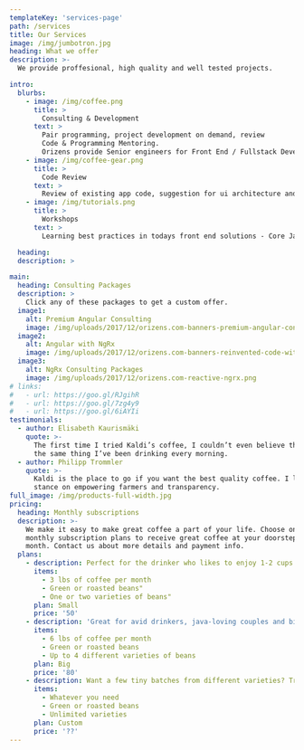 ```yaml
---
templateKey: 'services-page'
path: /services
title: Our Services
image: /img/jumbotron.jpg
heading: What we offer
description: >-
  We provide proffesional, high quality and well tested projects.

intro:
  blurbs:
    - image: /img/coffee.png
      title: >
        Consulting & Development
      text: >
        Pair programming, project development on demand, review
        Code & Programming Mentoring.
        Orizens provide Senior engineers for Front End / Fullstack Development (remote development & in house contractors for development)..
    - image: /img/coffee-gear.png
      title: >
        Code Review
      text: >
        Review of existing app code, suggestion for ui architecture and more in delivered after sessions.
    - image: /img/tutorials.png
      title: >
        Workshops
      text: >
        Learning best practices in todays front end solutions - Core Javascript, Angular (+4, Typescript Version), unit testing with Jasmine, npm and webpack.

  heading:
  description: >

main:
  heading: Consulting Packages
  description: >
    Click any of these packages to get a custom offer.
  image1:
    alt: Premium Angular Consulting
    image: /img/uploads/2017/12/orizens.com-banners-premium-angular-consutling.png
  image2:
    alt: Angular with NgRx
    image: /img/uploads/2017/12/orizens.com-banners-reinvented-code-with-ng-ngrx.png
  image3:
    alt: NgRx Consulting Packages
    image: /img/uploads/2017/12/orizens.com-reactive-ngrx.png
# links:
#   - url: https://goo.gl/RJgihR
#   - url: https://goo.gl/7zg4y9
#   - url: https://goo.gl/6iAYIi
testimonials:
  - author: Elisabeth Kaurismäki
    quote: >-
      The first time I tried Kaldi’s coffee, I couldn’t even believe that was
      the same thing I’ve been drinking every morning.
  - author: Philipp Trommler
    quote: >-
      Kaldi is the place to go if you want the best quality coffee. I love their
      stance on empowering farmers and transparency.
full_image: /img/products-full-width.jpg
pricing:
  heading: Monthly subscriptions
  description: >-
    We make it easy to make great coffee a part of your life. Choose one of our
    monthly subscription plans to receive great coffee at your doorstep each
    month. Contact us about more details and payment info.
  plans:
    - description: Perfect for the drinker who likes to enjoy 1-2 cups per day.
      items:
        - 3 lbs of coffee per month
        - Green or roasted beans"
        - One or two varieties of beans"
      plan: Small
      price: '50'
    - description: 'Great for avid drinkers, java-loving couples and bigger crowds'
      items:
        - 6 lbs of coffee per month
        - Green or roasted beans
        - Up to 4 different varieties of beans
      plan: Big
      price: '80'
    - description: Want a few tiny batches from different varieties? Try our custom plan
      items:
        - Whatever you need
        - Green or roasted beans
        - Unlimited varieties
      plan: Custom
      price: '??'
---
```


